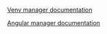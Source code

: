 [Venv manager documentation](./doc_venv_manager/)

[Angular manager documentation](./doc_angular_manager/)
